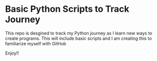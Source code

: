 # Basic Python Scripts to Track Journey

This repo is desgined to track my Python journey as I learn new ways to create programs.
This will include basic scripts and I am creating this to familiarize myself with GitHub

Enjoy!!

